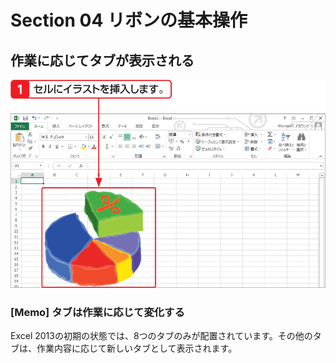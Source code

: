 # Section 04 リボンの基本操作

## 作業に応じてタブが表示される

![](001.png)

### [Memo] タブは作業に応じて変化する
Excel 2013の初期の状態では、8つのタブのみが配置されています。その他のタブは、作業内容に応じて新しいタブとして表示されます。
